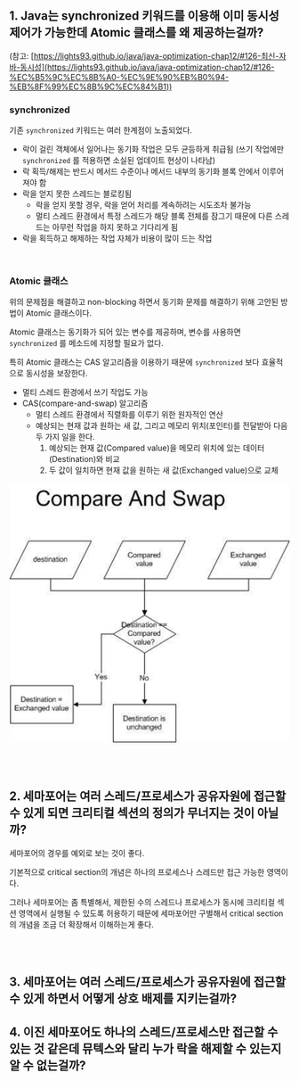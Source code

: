 ## 1. **Java는 synchronized 키워드를 이용해 이미 동시성 제어가 가능한데 Atomic 클래스를 왜 제공하는걸까?**

(참고: [https://lights93.github.io/java/java-optimization-chap12/#126-최신-자바-동시성](https://lights93.github.io/java/java-optimization-chap12/#126-%EC%B5%9C%EC%8B%A0-%EC%9E%90%EB%B0%94-%EB%8F%99%EC%8B%9C%EC%84%B1))

### synchronized

기존 `synchronized` 키워드는 여러 한계점이 노출되었다.

- 락이 걸린 객체에서 일어나는 동기화 작업은 모두 균등하게 취급됨
  (쓰기 작업에만 `synchronized` 를 적용하면 소실된 업데이트 현상이 나타남)
- 락 획득/해제는 반드시 메서드 수준이나 메서드 내부의 동기화 블록 안에서 이루어져야 함
- 락을 얻지 못한 스레드는 블로킹됨
    - 락을 얻지 못할 경우, 락을 얻어 처리를 계속하려는 시도조차 불가능
    - 멀티 스레드 환경에서 특정 스레드가 해당 블록 전체를 잠그기 때문에 다른 스레드는 아무런 작업을 하지 못하고 기다리게 됨
- 락을 획득하고 해제하는 작업 자체가 비용이 많이 드는 작업

<br/>

### Atomic 클래스

위의 문제점을 해결하고 non-blocking 하면서 동기화 문제를 해결하기 위해 고안된 방법이 Atomic 클래스이다.

Atomic 클래스는 동기화가 되어 있는 변수를 제공하며, 변수를 사용하면 `synchronized` 를 메소드에 지정할 필요가 없다.

특히 Atomic 클래스는 CAS 알고리즘을 이용하기 때문에 `synchronized` 보다 효율적으로 동시성을 보장한다.

- 멀티 스레드 환경에서 쓰기 작업도 가능
- CAS(compare-and-swap) 알고리즘
    - 멀티 스레드 환경에서 직렬화를 이루기 위한 원자적인 연산
    - 예상되는 현재 값과 원하는 새 값, 그리고 메모리 위치(포인터)를 전달받아 다음 두 가지 일을 한다.
        1. 예상되는 현재 값(Compared value)을 메모리 위치에 있는 데이터(Destination)와 비교
        2. 두 값이 일치하면 현재 값을 원하는 새 값(Exchanged value)으로 교체

![CAS 알고리즘](./image/img_14.png)

<br/><br/>

## 2. **세마포어는 여러 스레드/프로세스가 공유자원에 접근할 수 있게 되면 크리티컬 섹션의 정의가 무너지는 것이 아닐까?**

세마포어의 경우를 예외로 보는 것이 좋다.

기본적으로 critical section의 개념은 하나의 프로세스나 스레드만 접근 가능한 영역이다.

그러나 세마포어는 좀 특별해서, 제한된 수의 스레드나 프로세스가 동시에 크리티컬 섹션 영역에서 실행될 수 있도록 허용하기 때문에 세마포어만 구별해서 critical section의 개념을 조금 더 확장해서 이해하는게 좋다.

<br/><br/>

## 3. **세마포어는 여러 스레드/프로세스가 공유자원에 접근할 수 있게 하면서 어떻게 상호 배제를 지키는걸까?**

## 4. 이진 세마포어도 하나의 스레드/프로세스만 접근할 수 있는 것 같은데 뮤텍스와 달리 누가 락을 해제할 수 있는지 알 수 없는걸까?
